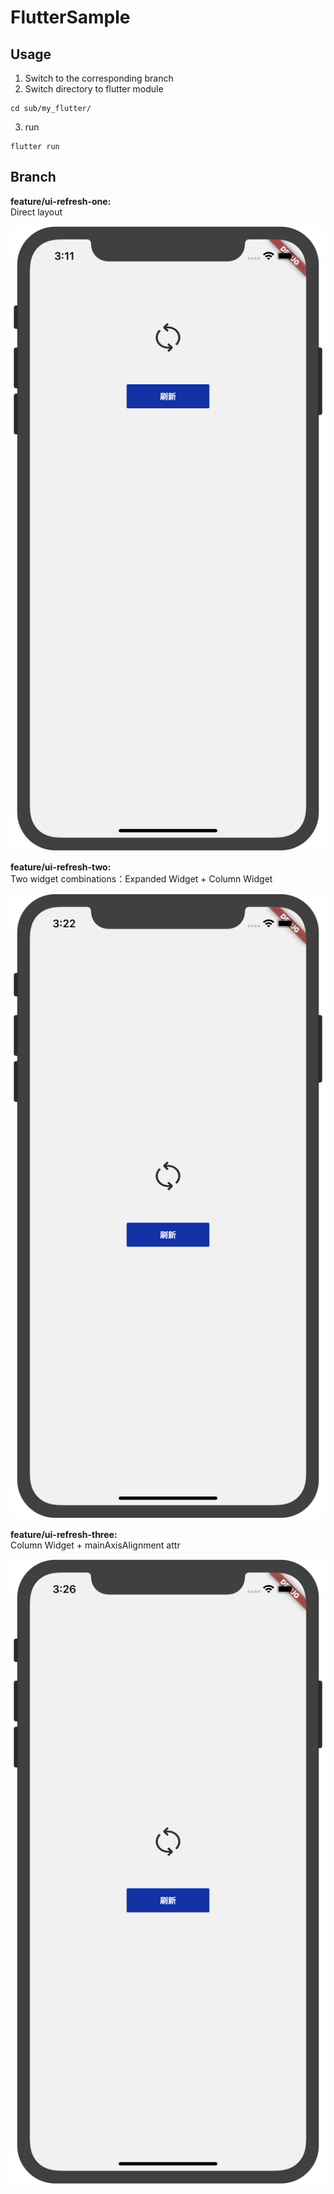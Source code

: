 # FlutterSample


## Usage

1. Switch to the corresponding branch  
2. Switch directory to flutter module 

```
cd sub/my_flutter/
```

3. run

```
flutter run
```

## Branch

**feature/ui-refresh-one:**  
Direct layout

![](./ext_res/ui-refresh-one.png)

**feature/ui-refresh-two:**  
Two widget combinations：Expanded Widget + Column Widget

![](./ext_res/ui-refresh-two.png)

**feature/ui-refresh-three:**  
Column Widget + mainAxisAlignment attr

![](./ext_res/ui-refresh-three.png)
